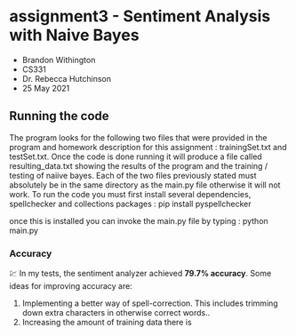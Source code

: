 # assignment3 - Sentiment Analysis with Naive Bayes
- Brandon Withington
- CS331
- Dr. Rebecca Hutchinson
- 25 May 2021

## Running the code

The program looks for the following two files that were provided
in the program and homework description for this assignment :
trainingSet.txt and testSet.txt. Once the code is done running it
will produce a file called resulting_data.txt showing the results of
the program and the training / testing of naiive bayes. Each of the two
files previously stated must absolutely be in the same directory as the
main.py file otherwise it will not work.
To run the code you must first install several dependencies, spellchecker and
collections packages :
pip install pyspellchecker

once this is installed you can invoke the main.py file by typing :
python main.py


### Accuracy
:chart: In my tests, the sentiment analyzer achieved **79.7% accuracy**. Some ideas for improving accuracy are: 
1. Implementing a better way of spell-correction. This includes trimming down extra characters in otherwise correct words..
2. Increasing the amount of training data there is
